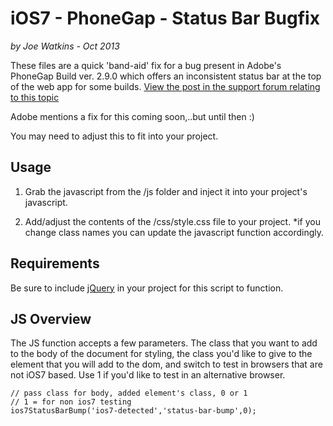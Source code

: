 # iOS7 - PhoneGap - Status Bar Bugfix

_by Joe Watkins - Oct 2013_

These files are a quick 'band-aid' fix for a bug present in Adobe's PhoneGap Build ver. 2.9.0 which offers an inconsistent status bar at the top of the web app for some builds. [View the post in the support forum relating to this topic](http://community.phonegap.com/nitobi/topics/inconsistent_ios_7_status_bar_build_problem )

Adobe mentions a fix for this coming soon,..but until then :)

You may need to adjust this to fit into your project.

## Usage

1. Grab the javascript from the /js folder and inject it into your project's javascript. 

2. Add/adjust the contents of the /css/style.css file to your project. *if you change class names you can update the javascript function accordingly.

## Requirements
Be sure to include [jQuery](http://jquery.com/) in your project for this script to function.

## JS Overview
The JS function accepts a few parameters. The class that you want to add to the body of the document for styling, the class you'd like to give to the element that you will add to the dom, and switch to test in browsers that are not iOS7 based. Use 1 if you'd like to test in an alternative browser.

	// pass class for body, added element's class, 0 or 1
	// 1 = for non ios7 testing
	ios7StatusBarBump('ios7-detected','status-bar-bump',0);
